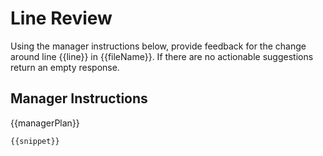 # Line Review

Using the manager instructions below, provide feedback for the change around line {{line}} in {{fileName}}.
If there are no actionable suggestions return an empty response.

## Manager Instructions
{{managerPlan}}

```
{{snippet}}
```
